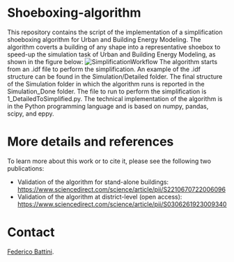 # Shoeboxing-algorithm
This repository contains the script of the implementation of a simplification shoeboxing algorithm for Urban and Building Energy Modeling. The algorithm coverts a building of any shape into a representative shoebox to speed-up the simulation task of Urban and Building Energy Modeling, as shown in the figure below:
![SimplificationWorkflow](https://github.com/fbattini/Shoeboxing-algorithm/assets/71373172/7134c6ea-a882-4be8-8794-db37d2a836d1)
The algorithm starts from an .idf file to perform the simplification. An example of the .idf structure can be found in the Simulation/Detailed folder. The final structure of the Simulation folder in which the algorithm runs is reported in the Simulation_Done folder.
The file to run to perform the simplification is 1_DetailedToSimplified.py.
The technical implementation of the algorithm is in the Python programming language and is based on numpy, pandas, scipy, and eppy.
# More details and references
To learn more about this work or to cite it, please see the following two publications:
- Validation of the algorithm for stand-alone buildings: https://www.sciencedirect.com/science/article/pii/S2210670722006096
- Validation of the algorithm at district-level (open access): https://www.sciencedirect.com/science/article/pii/S0306261923009340
# Contact
[Federico Battini](https://www.linkedin.com/in/federico-battini/).
